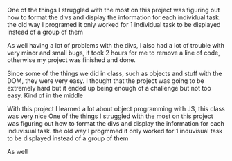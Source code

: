 One of the things I struggled with the most on this project was figuring out how to format the divs and display the information for each individual task. the old way I programed it only worked for 1 individual task to be displayed instead of a group of them

As well having a lot of problems with the divs, I also had a lot of trouble with very minor and small bugs, it took 2 hours for me to remove a line of code, otherwise my project was finished and done.

Since some of the things we did in class, such as objects and stuff with the DOM, they were very easy. I thought that the project was going to be extremely hard but it ended up being enough of a challenge but not too easy. Kind of in the middle

With this project I learned a lot about object programming with JS, this class was very nice
One of the things I struggled with the most on this project was figuring out how to format the divs and display the information for each induvisual task. the old way I progmmed it only worked for 1 induvisual task to be displayed instead of a group of them

As well
